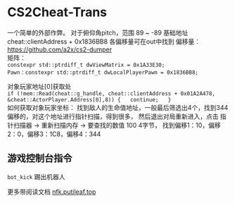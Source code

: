 ﻿# CS2Cheat-Trans
一个简单的外部作弊。
对于俯仰角pitch，范围 89 ~ -89 
基础地址 cheat::clientAddress + 0x1836BB8
各偏移量可在out中找到
偏移量： https://github.com/a2x/cs2-dumper  
矩阵：  
`constexpr std::ptrdiff_t dwViewMatrix = 0x1A33E30;`  
`Pawn：constexpr std::ptrdiff_t dwLocalPlayerPawn = 0x1836BB8;`

对象玩家地址[0]获取处  
`if (!mem::Read(cheat::g_handle, cheat::clientAddress + 0x01A2A478, &cheat::ActorPlayer.Address[0],8)) {  
	continue;  
}`  
如何获取对象玩家坐标：
找到敌人的生命值地址，一般最后筛选出4个，找到344偏移的，对这个地址进行指针扫描，得到很多，
然后退出对局重新进入，点击 指针扫描器 -> 重新扫描内存 -> 要查找的数值 100 4字节，
找到偏移1：10，偏移2：0，偏移3：1C8，偏移4：344

## 游戏控制台指令
`bot_kick` 踢出机器人

更多带阅读文档 [nfk.putileaf.top](http://nfk.putileaf.top/index.php/2024/11/05/%e8%ae%b0%e4%b8%80%e6%ac%a1%e7%94%a8ce%e5%af%bb%e6%89%becs2%e5%9f%ba%e5%9d%80/)
